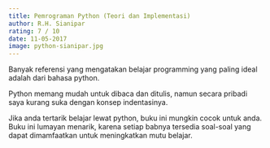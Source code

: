 ```yaml
---
title: Pemrograman Python (Teori dan Implementasi)
author: R.H. Sianipar
rating: 7 / 10
date: 11-05-2017
image: python-sianipar.jpg
---
```


Banyak referensi yang mengatakan belajar programming yang paling ideal adalah dari bahasa python. 

Python memang mudah untuk dibaca dan ditulis, namun secara pribadi saya kurang suka dengan konsep indentasinya.

Jika anda tertarik belajar lewat python, buku ini mungkin cocok untuk anda. Buku ini lumayan menarik, karena setiap babnya tersedia soal-soal yang dapat dimamfaatkan untuk meningkatkan mutu belajar.